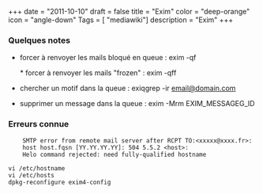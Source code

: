 +++
date = "2011-10-10"
draft = false
title = "Exim"
color = "deep-orange"
icon = "angle-down"
Tags = [ "mediawiki"]
description = "Exim"
+++

### Quelques notes

-   forcer à renvoyer les mails bloqué en queue : exim -qf

    * forcer à renvoyer les mails "frozen" : exim -qff

-   chercher un motif dans la queue : exiqgrep -ir email@domain.com
-   supprimer un message dans la queue : exim -Mrm EXIM\_MESSAGEG\_ID

### Erreurs connue

        SMTP error from remote mail server after RCPT TO:<xxxxx@xxxx.fr>:
        host host.fqsn [YY.YY.YY.YY]: 504 5.5.2 <host>:
        Helo command rejected: need fully-qualified hostname

    vi /etc/hostname
    vi /etc/hosts
    dpkg-reconfigure exim4-config
